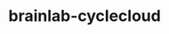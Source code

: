 # brainlab-cyclecloud

<p><a target="_blank" title="Deploy to Azure" href="https://portal.azure.com/#create/Microsoft.Template/uri/https%3A%2F%2Fraw.githubusercontent.com%2Fbeameio%2Fbrainlab-cyclecloud%2Fmaster%2Fazuredeploy.json" data-linktype="external">
<img src="https://azuredeploy.net/deploybutton.svg" alt="" data-linktype="external">
</a></p>
